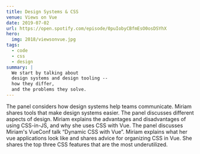 ```yaml
---
title: Design Systems & CSS
venue: Views on Vue
date: 2019-07-02
url: https://open.spotify.com/episode/0puIobyCBfmEsO0osDSYhX
hero:
  img: 2018/viewsonvue.jpg
tags:
  - code
  - css
  - design
summary: |
  We start by talking about
  design systems and design tooling --
  how they differ,
  and the problems they solve.
---
```


The panel considers how design systems help teams communicate.
Miriam shares tools that make design systems easier.
The panel discusses different aspects of design.
Miriam explains the advantages and disadvantages of using CSS-in-JS,
and why she uses CSS with Vue.
The panel discusses Miriam's VueConf talk “Dynamic CSS with Vue”.
Miriam explains what her vue applications look like
and shares advice for organizing CSS in Vue.
She shares the top three CSS features that are the most underutilized.
